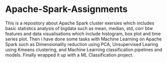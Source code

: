 # Apache-Spark-Assignments
This is a repository about Apache Spark cluster exersies which includes basic statistics analysis of bigdata such as mean, median, std, corr btw features and data visualisations which include histogram, box plot and time series plot. Then i have done some tasks with Machine Learning on Apache Spark such as Dimensionality reduction using PCA, Unsupervised Learing using Kmeans clustering, and Machine Learning classification pipelines and models. Finally wrapped it up with a ML Classification project.
